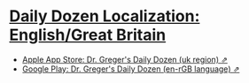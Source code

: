 # [Daily Dozen Localization: English/Great Britain][t]
[t]:https://github.com/nutritionfactsorg/daily-dozen-localization

* [Apple App Store: Dr. Greger's Daily Dozen (uk region) ⇗](https://apps.apple.com/uk/app/dr-gregers-daily-dozen/id1060700802)
* [Google Play: Dr. Greger's Daily Dozen (en-rGB language) ⇗](https://play.google.com/store/apps/details?id=org.nutritionfacts.dailydozen&hl=en-rGB)

